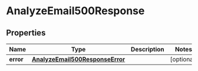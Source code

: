 

# AnalyzeEmail500Response


## Properties

| Name | Type | Description | Notes |
|------------ | ------------- | ------------- | -------------|
|**error** | [**AnalyzeEmail500ResponseError**](AnalyzeEmail500ResponseError.md) |  |  [optional] |



